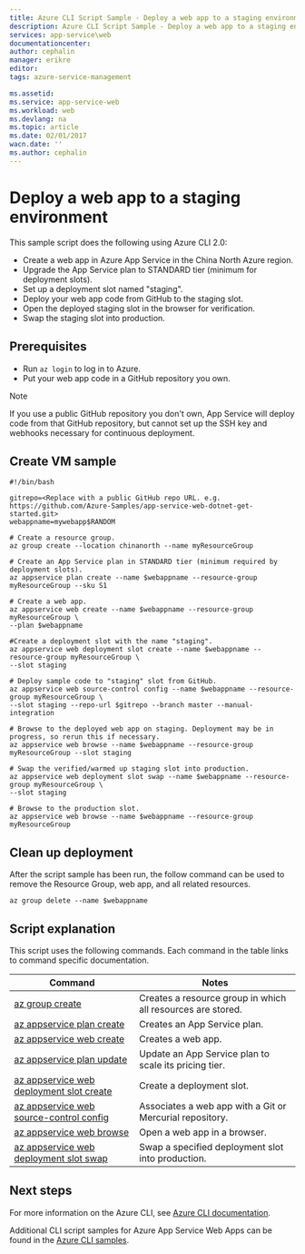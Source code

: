 ```yaml
---
title: Azure CLI Script Sample - Deploy a web app to a staging environment | Azure
description: Azure CLI Script Sample - Deploy a web app to a staging environment
services: app-service\web
documentationcenter: 
author: cephalin
manager: erikre
editor: 
tags: azure-service-management

ms.assetid:
ms.service: app-service-web
ms.workload: web
ms.devlang: na
ms.topic: article
ms.date: 02/01/2017
wacn.date: ''
ms.author: cephalin
---
```


# Deploy a web app to a staging environment

This sample script does the following using Azure CLI 2.0: 

* Create a web app in Azure App Service in the China North Azure region.
* Upgrade the App Service plan to STANDARD tier (minimum for deployment slots).
* Set up a deployment slot named "staging".
* Deploy your web app code from GitHub to the staging slot.
* Open the deployed staging slot in the browser for verification.
* Swap the staging slot into production.

## Prerequisites

* Run `az login` to log in to Azure.
* Put your web app code in a GitHub repository you own.

> [!NOTE]
> If you use a public GitHub repository you don't own, App Service will deploy code from that GitHub repository, but
> cannot set up the SSH key and webhooks necessary for continuous deployment.
>
>

## Create VM sample

```
#!/bin/bash

gitrepo=<Replace with a public GitHub repo URL. e.g. https://github.com/Azure-Samples/app-service-web-dotnet-get-started.git>
webappname=mywebapp$RANDOM

# Create a resource group.
az group create --location chinanorth --name myResourceGroup

# Create an App Service plan in STANDARD tier (minimum required by deployment slots).
az appservice plan create --name $webappname --resource-group myResourceGroup --sku S1

# Create a web app.
az appservice web create --name $webappname --resource-group myResourceGroup \
--plan $webappname

#Create a deployment slot with the name "staging".
az appservice web deployment slot create --name $webappname --resource-group myResourceGroup \
--slot staging

# Deploy sample code to "staging" slot from GitHub.
az appservice web source-control config --name $webappname --resource-group myResourceGroup \
--slot staging --repo-url $gitrepo --branch master --manual-integration

# Browse to the deployed web app on staging. Deployment may be in progress, so rerun this if necessary.
az appservice web browse --name $webappname --resource-group myResourceGroup --slot staging

# Swap the verified/warmed up staging slot into production.
az appservice web deployment slot swap --name $webappname --resource-group myResourceGroup \
--slot staging

# Browse to the production slot. 
az appservice web browse --name $webappname --resource-group myResourceGroup
```

## Clean up deployment 

After the script sample has been run, the follow command can be used to remove the Resource Group, web app, and all related resources.

```azurecli
az group delete --name $webappname
```

## Script explanation

This script uses the following commands. Each command in the table links to command specific documentation.

| Command | Notes |
|---|---|
| [az group create](https://docs.microsoft.com/cli/azure/group#create) | Creates a resource group in which all resources are stored. |
| [az appservice plan create](https://docs.microsoft.com/cli/azure/appservice/plan#create) | Creates an App Service plan. |
| [az appservice web create](https://docs.microsoft.com/cli/azure/appservice/web#delete) | Creates a web app. |
| [az appservice plan update](https://docs.microsoft.com/cli/azure/appservice/plan#update) | Update an App Service plan to scale its pricing tier. |
| [az appservice web deployment slot create](https://docs.microsoft.com/cli/azure/appservice/web/deployment/slot#create) | Create a deployment slot. |
| [az appservice web source-control config](https://docs.microsoft.com/cli/azure/appservice/web/source-control#config) | Associates a web app with a Git or Mercurial repository. |
| [az appservice web browse](https://docs.microsoft.com/cli/azure/appservice/web#browse) | Open a web app in a browser. |
| [az appservice web deployment slot swap](https://docs.microsoft.com/cli/azure/appservice/web/deployment/slot#swap) | Swap a specified deployment slot into production. |

## Next steps

For more information on the Azure CLI, see [Azure CLI documentation](https://docs.microsoft.com/cli/azure/overview).

Additional CLI script samples for Azure App Service Web Apps can be found in the [Azure CLI samples]().